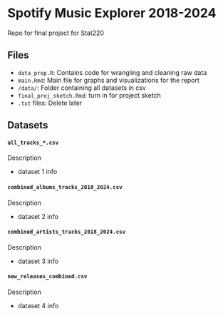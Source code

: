 # Spotify Music Explorer 2018-2024
Repo for final project for Stat220

## Files
- `data_prep.R`: Contains code for wrangling and cleaning raw data
- `main.Rmd`: Main file for graphs and visualizations for the report
- `/data/`: Folder containing all datasets in csv
- `final_proj_sketch.Rmd`: turn in for project sketch
- `.txt` files: Delete later

## Datasets
#### `all_tracks_*.csv`
Description
- dataset 1 info

#### `combined_albums_tracks_2018_2024.csv`
Description
- dataset 2 info

#### `combined_artists_tracks_2018_2024.csv`
Description
- dataset 3 info

#### `new_releases_combined.csv`
Description
- dataset 4 info
